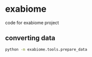 # exabiome
code for exabiome project

## converting data

```bash
python -m exabiome.tools.prepare_data
```
